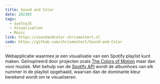 ```yaml
---
title: Sound and Color
date: 202305
tags:
  - SvelteJS
  - Visualisation
  - Music
link: https://soundandcolor.chrismostert.nl
code: https://github.com/chrismostert/Sound-and-Color
---
```


Webapplicatie waarmee je een visualisatie van een Spotify playlist kunt maken. Geïnspireerd door projecten zoals [The Colors of Motion](https://www.thecolorsofmotion.com/) maar dan voor muziek. Met behulp van de [Spotify API](https://developer.spotify.com/documentation/web-api) wordt de albumhoes van elk nummer in de playlist opgehaald, waarvan dan de dominante kleur berekend wordt om te visualiseren.
